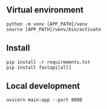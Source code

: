 ## Virtual environment
```
python -m venv [APP_PATH]/venv
source [APP_PATH]/venv/bin/activate
```
## Install
```
pip install -r requirements.txt
pip install fastapi[all]
```
## Local development
```
uvicorn main:app --port 8080
```
